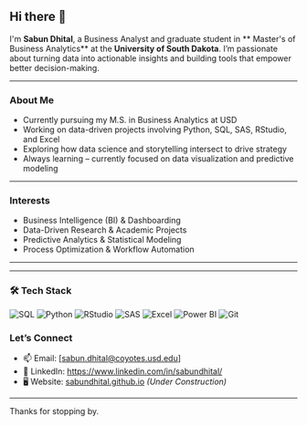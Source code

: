 ## Hi there 👋

I'm **Sabun Dhital**, a Business Analyst and graduate student in ** Master's of Business Analytics** at the **University of South Dakota**. I’m passionate about turning data into actionable insights and building tools that empower better decision-making.

---

###  About Me
- Currently pursuing my M.S. in Business Analytics at USD  
- Working on data-driven projects involving Python, SQL, SAS, RStudio, and Excel
- Exploring how data science and storytelling intersect to drive strategy  
- Always learning – currently focused on data visualization and predictive modeling

---

###  Interests
- Business Intelligence (BI) & Dashboarding  
- Data-Driven Research & Academic Projects  
- Predictive Analytics & Statistical Modeling  
- Process Optimization & Workflow Automation  

---
---

### 🛠️ Tech Stack

<p align="left">
  <img src="https://img.shields.io/badge/SQL-005C84?style=for-the-badge&logo=postgresql&logoColor=white" alt="SQL" />
  <img src="https://img.shields.io/badge/Python-3776AB?style=for-the-badge&logo=python&logoColor=white" alt="Python" />
  <img src="https://img.shields.io/badge/RStudio-75AADB?style=for-the-badge&logo=rstudio&logoColor=white" alt="RStudio" />
  <img src="https://img.shields.io/badge/SAS-005DAA?style=for-the-badge&logo=sas&logoColor=white" alt="SAS" />
  <img src="https://img.shields.io/badge/Excel-217346?style=for-the-badge&logo=microsoft-excel&logoColor=white" alt="Excel" />
  <img src="https://img.shields.io/badge/Power%20BI-F2C811?style=for-the-badge&logo=powerbi&logoColor=black" alt="Power BI" />
  <img src="https://img.shields.io/badge/Git-F05032?style=for-the-badge&logo=git&logoColor=white" alt="Git" />
</p>



### Let’s Connect
- 📫 Email: [sabun.dhital@coyotes.usd.edu]  
- 💼 LinkedIn: https://www.linkedin.com/in/sabundhital/ 
- 🖥️ Website: [sabundhital.github.io](https://sabundhital.github.io) *(Under Construction)*  

---
Thanks for stopping by.

